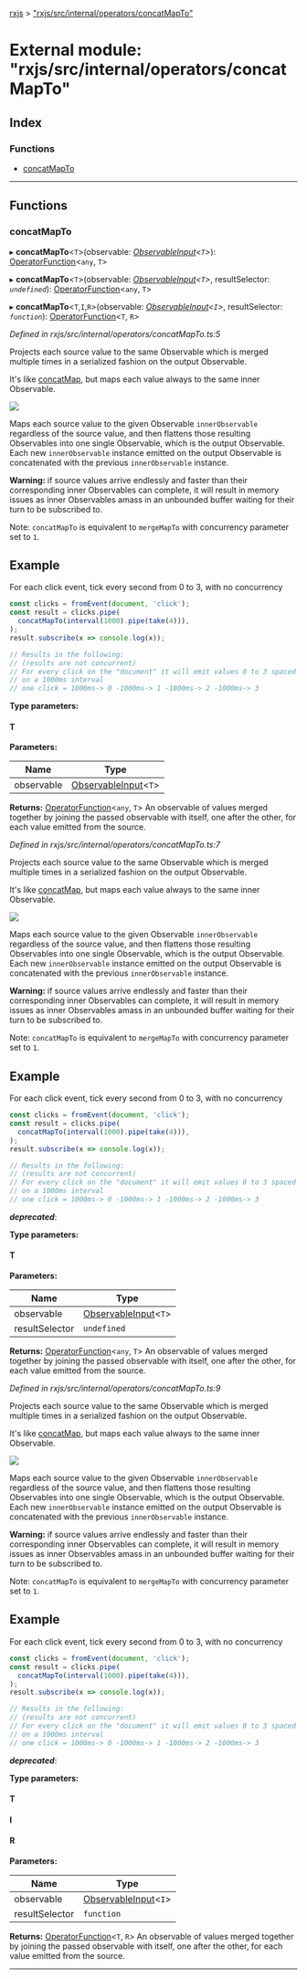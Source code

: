 [rxjs](../README.md) > ["rxjs/src/internal/operators/concatMapTo"](../modules/_rxjs_src_internal_operators_concatmapto_.md)

# External module: "rxjs/src/internal/operators/concatMapTo"

## Index

### Functions

* [concatMapTo](_rxjs_src_internal_operators_concatmapto_.md#concatmapto)

---

## Functions

<a id="concatmapto"></a>

###  concatMapTo

▸ **concatMapTo**<`T`>(observable: *[ObservableInput](_rxjs_src_internal_types_.md#observableinput)<`T`>*): [OperatorFunction](../interfaces/_rxjs_src_internal_types_.operatorfunction.md)<`any`, `T`>

▸ **concatMapTo**<`T`>(observable: *[ObservableInput](_rxjs_src_internal_types_.md#observableinput)<`T`>*, resultSelector: *`undefined`*): [OperatorFunction](../interfaces/_rxjs_src_internal_types_.operatorfunction.md)<`any`, `T`>

▸ **concatMapTo**<`T`,`I`,`R`>(observable: *[ObservableInput](_rxjs_src_internal_types_.md#observableinput)<`I`>*, resultSelector: *`function`*): [OperatorFunction](../interfaces/_rxjs_src_internal_types_.operatorfunction.md)<`T`, `R`>

*Defined in rxjs/src/internal/operators/concatMapTo.ts:5*

Projects each source value to the same Observable which is merged multiple times in a serialized fashion on the output Observable.

It's like [concatMap](_rxjs_src_internal_operators_concatmap_.md#concatmap), but maps each value always to the same inner Observable.

![](concatMapTo.png)

Maps each source value to the given Observable `innerObservable` regardless of the source value, and then flattens those resulting Observables into one single Observable, which is the output Observable. Each new `innerObservable` instance emitted on the output Observable is concatenated with the previous `innerObservable` instance.

**Warning:** if source values arrive endlessly and faster than their corresponding inner Observables can complete, it will result in memory issues as inner Observables amass in an unbounded buffer waiting for their turn to be subscribed to.

Note: `concatMapTo` is equivalent to `mergeMapTo` with concurrency parameter set to `1`.

Example
-------

For each click event, tick every second from 0 to 3, with no concurrency

```javascript
const clicks = fromEvent(document, 'click');
const result = clicks.pipe(
  concatMapTo(interval(1000).pipe(take(4))),
);
result.subscribe(x => console.log(x));

// Results in the following:
// (results are not concurrent)
// For every click on the "document" it will emit values 0 to 3 spaced
// on a 1000ms interval
// one click = 1000ms-> 0 -1000ms-> 1 -1000ms-> 2 -1000ms-> 3
```

**Type parameters:**

#### T 
**Parameters:**

| Name | Type |
| ------ | ------ |
| observable | [ObservableInput](_rxjs_src_internal_types_.md#observableinput)<`T`> |

**Returns:** [OperatorFunction](../interfaces/_rxjs_src_internal_types_.operatorfunction.md)<`any`, `T`>
An observable of values merged together by joining the
passed observable with itself, one after the other, for each value emitted
from the source.

*Defined in rxjs/src/internal/operators/concatMapTo.ts:7*

Projects each source value to the same Observable which is merged multiple times in a serialized fashion on the output Observable.

It's like [concatMap](_rxjs_src_internal_operators_concatmap_.md#concatmap), but maps each value always to the same inner Observable.

![](concatMapTo.png)

Maps each source value to the given Observable `innerObservable` regardless of the source value, and then flattens those resulting Observables into one single Observable, which is the output Observable. Each new `innerObservable` instance emitted on the output Observable is concatenated with the previous `innerObservable` instance.

**Warning:** if source values arrive endlessly and faster than their corresponding inner Observables can complete, it will result in memory issues as inner Observables amass in an unbounded buffer waiting for their turn to be subscribed to.

Note: `concatMapTo` is equivalent to `mergeMapTo` with concurrency parameter set to `1`.

Example
-------

For each click event, tick every second from 0 to 3, with no concurrency

```javascript
const clicks = fromEvent(document, 'click');
const result = clicks.pipe(
  concatMapTo(interval(1000).pipe(take(4))),
);
result.subscribe(x => console.log(x));

// Results in the following:
// (results are not concurrent)
// For every click on the "document" it will emit values 0 to 3 spaced
// on a 1000ms interval
// one click = 1000ms-> 0 -1000ms-> 1 -1000ms-> 2 -1000ms-> 3
```

*__deprecated__*:
 

**Type parameters:**

#### T 
**Parameters:**

| Name | Type |
| ------ | ------ |
| observable | [ObservableInput](_rxjs_src_internal_types_.md#observableinput)<`T`> |
| resultSelector | `undefined` |

**Returns:** [OperatorFunction](../interfaces/_rxjs_src_internal_types_.operatorfunction.md)<`any`, `T`>
An observable of values merged together by joining the
passed observable with itself, one after the other, for each value emitted
from the source.

*Defined in rxjs/src/internal/operators/concatMapTo.ts:9*

Projects each source value to the same Observable which is merged multiple times in a serialized fashion on the output Observable.

It's like [concatMap](_rxjs_src_internal_operators_concatmap_.md#concatmap), but maps each value always to the same inner Observable.

![](concatMapTo.png)

Maps each source value to the given Observable `innerObservable` regardless of the source value, and then flattens those resulting Observables into one single Observable, which is the output Observable. Each new `innerObservable` instance emitted on the output Observable is concatenated with the previous `innerObservable` instance.

**Warning:** if source values arrive endlessly and faster than their corresponding inner Observables can complete, it will result in memory issues as inner Observables amass in an unbounded buffer waiting for their turn to be subscribed to.

Note: `concatMapTo` is equivalent to `mergeMapTo` with concurrency parameter set to `1`.

Example
-------

For each click event, tick every second from 0 to 3, with no concurrency

```javascript
const clicks = fromEvent(document, 'click');
const result = clicks.pipe(
  concatMapTo(interval(1000).pipe(take(4))),
);
result.subscribe(x => console.log(x));

// Results in the following:
// (results are not concurrent)
// For every click on the "document" it will emit values 0 to 3 spaced
// on a 1000ms interval
// one click = 1000ms-> 0 -1000ms-> 1 -1000ms-> 2 -1000ms-> 3
```

*__deprecated__*:
 

**Type parameters:**

#### T 
#### I 
#### R 
**Parameters:**

| Name | Type |
| ------ | ------ |
| observable | [ObservableInput](_rxjs_src_internal_types_.md#observableinput)<`I`> |
| resultSelector | `function` |

**Returns:** [OperatorFunction](../interfaces/_rxjs_src_internal_types_.operatorfunction.md)<`T`, `R`>
An observable of values merged together by joining the
passed observable with itself, one after the other, for each value emitted
from the source.

___

